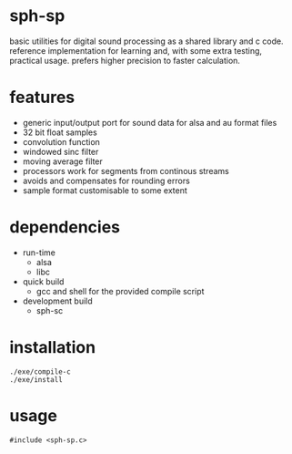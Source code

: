 # sph-sp
basic utilities for digital sound processing as a shared library and c code.
reference implementation for learning and, with some extra testing, practical usage.
prefers higher precision to faster calculation.

# features
* generic input/output port for sound data for alsa and au format files
* 32 bit float samples
* convolution function
* windowed sinc filter
* moving average filter
* processors work for segments from continous streams
* avoids and compensates for rounding errors
* sample format customisable to some extent

# dependencies
* run-time
  * alsa
  * libc
* quick build
  * gcc and shell for the provided compile script
* development build
  * sph-sc

# installation
```
./exe/compile-c
./exe/install
```

# usage
```
#include <sph-sp.c>
```

